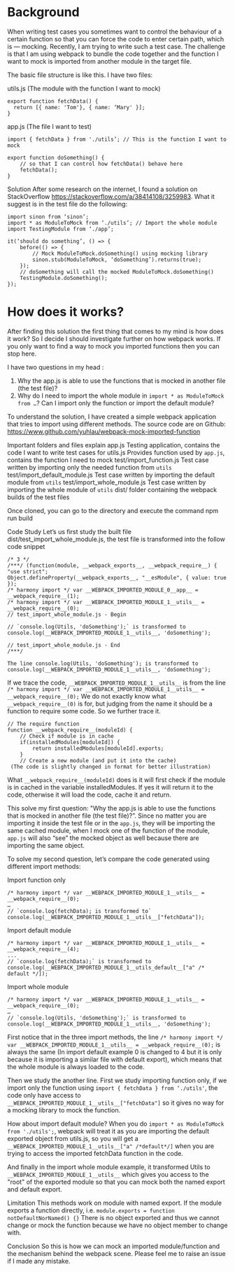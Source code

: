 # Background
When writing test cases you sometimes want to control the behaviour of a certain function so that you can force the code to enter certain path, which is — mocking. Recently, I am trying to write such a test case. The challenge is that I am using webpack to bundle the code together and the function I want to mock is imported from another module in the target file.

The basic file structure is like this. I have two files:

utils.js (The module with the function I want to mock)
```
export function fetchData() {
  return [{ name: 'Tom'}, { name: ‘Mary' }];
}
```

app.js (The file I want to test)
```
import { fetchData } from './utils’; // This is the function I want to mock

export function doSomething() {
    // so that I can control how fetchData() behave here
    fetchData();
}
```

Solution
After some research on the internet, I found a solution on StackOverflow https://stackoverflow.com/a/38414108/3259983. What it suggest is in the test file do the following:
```
import sinon from ‘sinon’;
import * as ModuleToMock from ‘./utils’; // Import the whole module
import TestingModule from ‘./app’;

it(‘should do something’, () => {
    before(() => {
        // Mock ModuleToMock.doSomething() using mocking library
        sinon.stub(ModuleToMock, ‘doSomething’).returns(true);
    });
    // doSomething will call the mocked ModuleToMock.doSomething()
    TestingModule.doSomething();
});
```

# How does it works?
After finding this solution the first thing that comes to my mind is how does it work? So I decide I should investigate further on how webpack works. If you only want to find a way to mock you imported functions then you can stop here.

I have two questions in my head :
1. Why the app.js is able to use the functions that is mocked in another file (the test file)?
2. Why do I need to import the whole module in `import * as ModuleToMock from …`? Can I import only the function or import the default module?

To understand the solution, I have created a simple webpack application that tries to import using different methods. The source code are on Github:
https://www.github.com/yuhlau/webpack-mock-imported-function

Important folders and files explain
app.js
Testing application, contains the code I want to write test cases for
utils.js
Provides function used by `app.js`, contains the function I need to mock
test/import_function.js
Test case written by importing only the needed function from `utils`
test/import_default_module.js
Test case written by importing the default module from `utils`
test/import_whole_module.js
Test case written by importing the whole module of `utils`
dist/
folder containing the webpack builds of the test files

Once cloned, you can go to the directory and execute the command
npm run build

Code Study
Let’s us first study the built file dist/test_import_whole_module.js, the test file is transformed into the follow code snippet
```
/* 3 */
/***/ (function(module, __webpack_exports__, __webpack_require__) {
"use strict";
Object.defineProperty(__webpack_exports__, "__esModule", { value: true });
/* harmony import */ var __WEBPACK_IMPORTED_MODULE_0__app__ = __webpack_require__(1);
/* harmony import */ var __WEBPACK_IMPORTED_MODULE_1__utils__ = __webpack_require__(0);
// test_import_whole_module.js - Begin

// `console.log(Utils, 'doSomething');` is transformed to
console.log(__WEBPACK_IMPORTED_MODULE_1__utils__, 'doSomething');

// test_import_whole_module.js - End
/***/

The line console.log(Utils, 'doSomething'); is transformed to
console.log(__WEBPACK_IMPORTED_MODULE_1__utils__, 'doSomething');
```

If we trace the code, `__WEBPACK_IMPORTED_MODULE_1__utils__` is from the line
`/* harmony import */ var __WEBPACK_IMPORTED_MODULE_1__utils__ = __webpack_require__(0);`
We do not exactly know what `__webpack_require__(0)` is for, but judging from the name it should be a function to require some code. So we further trace it.
```
// The require function
function __webpack_require__(moduleId) {
    // Check if module is in cache
    if(installedModules[moduleId]) {
        return installedModules[moduleId].exports;
    }
    // Create a new module (and put it into the cache)
 (The code is slightly changed in format for better illustration)
```

What `__webpack_require__(moduleId)` does is it will first check if the module is in cached in the variable installedModules. If yes it will return it to the code, otherwise it will load the code, cache it and return.

This solve my first question: "Why the app.js is able to use the functions that is mocked in another file (the test file)?”. Since no matter you are importing it inside the test file or in the `app.js`, they will be importing the same cached module, when I mock one of the function of the module, `app.js` will also “see” the mocked object as well because there are importing the same object.

To solve my second question, let’s compare the code generated using different import methods:

Import function only
```
/* harmony import */ var __WEBPACK_IMPORTED_MODULE_1__utils__ = __webpack_require__(0);
…
// `console.log(fetchData); is transformed to`
console.log(__WEBPACK_IMPORTED_MODULE_1__utils__["fetchData"]);
```

Import default module
```
/* harmony import */ var __WEBPACK_IMPORTED_MODULE_1__utils__ = __webpack_require__(4);
...
// `console.log(fetchData);` is transformed to
console.log(__WEBPACK_IMPORTED_MODULE_1__utils_default__["a" /* default */]);
```

Import whole module
```
/* harmony import */ var __WEBPACK_IMPORTED_MODULE_1__utils__ = __webpack_require__(0);
…
// `console.log(Utils, 'doSomething');` is transformed to
console.log(__WEBPACK_IMPORTED_MODULE_1__utils__, 'doSomething');
```

First notice that in the three import methods, the line
`/* harmony import */ var __WEBPACK_IMPORTED_MODULE_1__utils__ = __webpack_require__(0);`
is always the same (In import default example 0 is changed to 4 but it is only because it is importing a similar file with default export), which means that the whole module is always loaded to the code.

Then we study the another line. First we study importing function only, if we import only the function using `import { fetchData } from ‘./utils'`, the code only have access to `__WEBPACK_IMPORTED_MODULE_1__utils__["fetchData"]` so it gives no way for a mocking library to mock the function.

How about import default module? When you do `import * as ModuleToMock from './utils';`, webpack will treat it as you are importing the default exported object from utils.js, so you will get a `__WEBPACK_IMPORTED_MODULE_1__utils__["a" /*default*/]` when you are trying to access the imported fetchData function in the code.

And finally in the import whole module example, it transformed  Utils to `__WEBPACK_IMPORTED_MODULE_1__utils__` which gives you access to the "root" of the exported module so that you can mock both the named export and default export.

Limitation
This methods work on module with named export. If the module exports a function directly, i.e.
`module.exports = function notDefaultNorNamed() {}`
There is no object exported and thus we cannot change or mock the function because we have no object member to change with.

Conclusion
So this is how we can mock an imported module/function and the mechanism behind the webpack scene. Please feel me to raise an issue if I made any mistake.